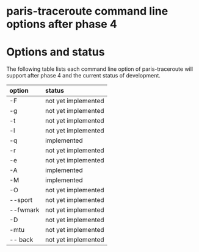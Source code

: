 # paris-traceroute command line options after phase 4 #




# Options and status #

The following table lists each command line option of paris-traceroute will support after phase 4 and the current status of development.

| **option** | **status**|
|:-----------|:----------|
| -F | not yet implemented |
| -g | not yet implemented |
| -t | not yet implemented |
| -l | not yet implemented |
| -q | implemented |
| -r | not yet implemented |
| -e | not yet implemented |
| -A | implemented |
| -M | implemented |
| -O | not yet implemented |
| --sport | not yet implemented |
| --fwmark | not yet implemented |
| -D | not yet implemented |
| -mtu | not yet implemented |
| -- back | not yet implemented |